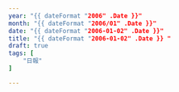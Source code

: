 ```yaml
---
year: "{{ dateFormat "2006" .Date }}"
month: "{{ dateFormat "2006/01" .Date }}"
date: "{{ dateFormat "2006-01-02" .Date }}"
title: "{{ dateFormat "2006-01-02" .Date }} "
draft: true
tags: [
    "日報"
]

---
```


